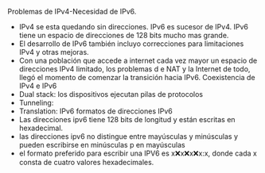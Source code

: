 Problemas de IPv4-Necesidad de IPv6.
- IPv4 se esta quedando sin direcciones. IPv6 es sucesor de IPv4. IPv6 tiene un espacio de direcciones de 128 bits mucho mas grande.
- El desarrollo de IPv6 también incluyo correcciones para limitaciones IPv4 y otras mejoras.
- Con una población que accede a internet cada vez mayor un espacio de direcciones IPv4 limitado, los problemas d e NAT y la Internet de todo, llegó el momento de comenzar la transición hacia IPv6.
Coexistencia  de IPv4 e IPv6
- Dual stack: los dispositivos ejecutan pilas de protocolos 
- Tunneling: 
- Translation: 
IPv6 formatos de direcciones IPv6
- Las direcciones ipv6 tiene  128 bits de longitud y están escritas en hexadecimal.
- las direcciones ipv6 no distingue entre mayúsculas y minúsculas y pueden escribirse en minúsculas p en mayúsculas
- el formato preferido para escribir una IPV6 es x:x:x:x:x:x:x:x, donde cada x consta de cuatro valores hexadecimales.


